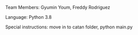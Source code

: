 Team Members: Gyumin Youm, Freddy Rodriguez

Language: Python 3.8

Special instructions: move in to catan folder, python main.py
